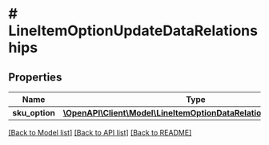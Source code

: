 # # LineItemOptionUpdateDataRelationships

## Properties

Name | Type | Description | Notes
------------ | ------------- | ------------- | -------------
**sku_option** | [**\OpenAPI\Client\Model\LineItemOptionDataRelationshipsSkuOption**](LineItemOptionDataRelationshipsSkuOption.md) |  | [optional]

[[Back to Model list]](../../README.md#models) [[Back to API list]](../../README.md#endpoints) [[Back to README]](../../README.md)
